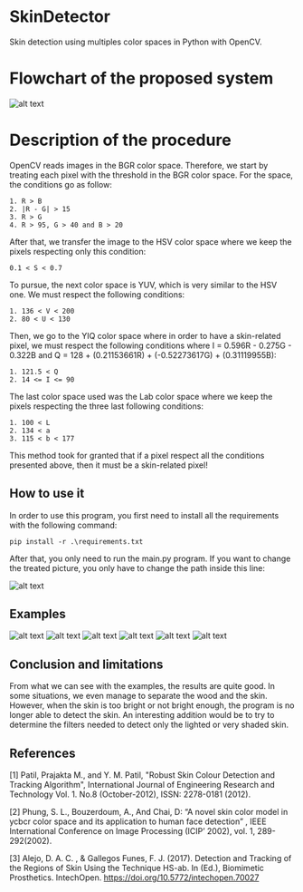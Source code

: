 # SkinDetector
Skin detection using multiples color spaces in Python with OpenCV.

# Flowchart of the proposed system
![alt text](https://media.discordapp.net/attachments/575755454919999489/968616064072179863/unknown.png?width=432&height=473)

# Description of the procedure
OpenCV reads images in the BGR color space. Therefore, we start by treating each pixel with the threshold in the BGR color space. For the space, the conditions go as follow:
```
1. R > B
2. |R - G| > 15
3. R > G
4. R > 95, G > 40 and B > 20
```

After that, we transfer the image to the HSV color space where we keep the pixels respecting only this condition:
```
0.1 < S < 0.7
```

To pursue, the next color space is YUV, which is very similar to the HSV one. We must respect the following conditions:
```
1. 136 < V < 200
2. 80 < U < 130
```

Then, we go to the YIQ color space where in order to have a skin-related pixel, we must respect the following conditions where I = 0.596R - 0.275G - 0.322B
and Q = 128 + (0.21153661R) + (-0.52273617G) + (0.31119955B):
```
1. 121.5 < Q
2. 14 <= I <= 90
```

The last color space used was the Lab color space where we keep the pixels respecting the three last following conditions:
```
1. 100 < L
2. 134 < a
3. 115 < b < 177
```

This method took for granted that if a pixel respect all the conditions presented above, then it must be a skin-related pixel!

## How to use it
In order to use this program, you first need to install all the requirements with the following command:
```
pip install -r .\requirements.txt
```
After that, you only need to run the main.py program. If you want to change the treated picture, you only have to change the path inside this line:

![alt text](https://media.discordapp.net/attachments/575755454919999489/968690648439980072/unknown.png)

## Examples
![alt text](https://media.discordapp.net/attachments/575755454919999489/968684830248271962/unknown.png?width=631&height=473)
![alt text](https://media.discordapp.net/attachments/575755454919999489/968685158075088936/unknown.png)
![alt text](https://media.discordapp.net/attachments/575755454919999489/968685759458607124/unknown.png)
![alt text](https://media.discordapp.net/attachments/575755454919999489/968687613928173628/unknown.png?width=666&height=473)
![alt text](https://media.discordapp.net/attachments/575755454919999489/968688328121659435/unknown.png)
![alt text](https://media.discordapp.net/attachments/575755454919999489/968686178125627442/unknown.png)

## Conclusion and limitations
From what we can see with the examples, the results are quite good. In some situations, we even manage to separate the wood and the skin. However, when the skin is too bright or not bright enough, the program is no longer able to detect the skin. An interesting addition would be to try to determine the filters needed to detect only the lighted or very shaded skin.

## References
<a id="1">[1]</a> 
Patil, Prajakta M., and Y. M. Patil, "Robust Skin Colour Detection and Tracking Algorithm", 
International Journal of Engineering Research and Technology Vol. 1. No.8 (October-2012), ISSN: 2278-0181 (2012).

<a id="2">[2]</a> 
Phung, S. L., Bouzerdoum, A., And Chai, D: “A novel skin color model in ycbcr color space and its
application to human face detection” , IEEE International Conference on Image Processing (ICIP’
2002), vol. 1, 289-292(2002).

<a id="3">[3]</a>
Alejo, D. A. C. , & Gallegos Funes, F. J. (2017). Detection and Tracking of the Regions of Skin Using the Technique HS-ab. In (Ed.), Biomimetic Prosthetics. IntechOpen. https://doi.org/10.5772/intechopen.70027
